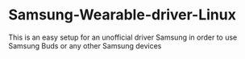 # Samsung-Wearable-driver-Linux
This is an easy setup for an unofficial driver Samsung in order to use Samsung Buds or any other Samsung devices
